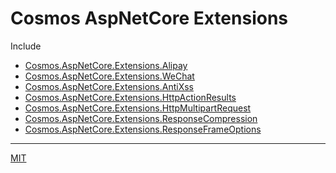 # Cosmos AspNetCore Extensions

Include

+ [Cosmos.AspNetCore.Extensions.Alipay](src/Cosmos.AspNetCore.Extensions.Alipay/README.MD)
+ [Cosmos.AspNetCore.Extensions.WeChat](src/Cosmos.AspNAspNetCoreet.Extensions.WeChat/README.MD)
+ [Cosmos.AspNetCore.Extensions.AntiXss](src/Cosmos.AspNetCore.Extensions.AntiXss/README.MD)
+ [Cosmos.AspNetCore.Extensions.HttpActionResults](src/Cosmos.AspNetCore.Extensions.HttpActionResults/README.MD)
+ [Cosmos.AspNetCore.Extensions.HttpMultipartRequest](src/Cosmos.AspNetCore.Extensions.HttpMultipartRequest/README.MD)
+ [Cosmos.AspNetCore.Extensions.ResponseCompression](src/Cosmos.AspNetCore.Extensions.ResponseCompression/README.MD)
+ [Cosmos.AspNetCore.Extensions.ResponseFrameOptions](src/Cosmos.AspNetCore.Extensions.ResponseFrameOptions/README.MD)

* * *

[MIT](https://mit-license.org/)